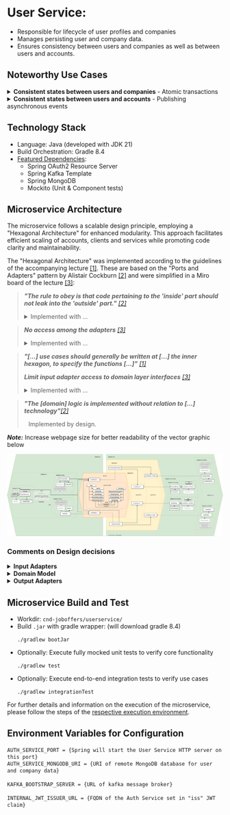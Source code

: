 # User Service:

- Responsible for lifecycle of user profiles and companies
- Manages persisting user and company data.
- Ensures consistency between users and companies as well as between users and accounts.

## Noteworthy Use Cases

<details xmlns="http://www.w3.org/1999/html">

<summary><b>Consistent states between users and companies</b> - Atomic transactions</summary>

- If invited, a user can be member of none, one or more companies.\
    ![Company invite](./figures/user-service/company-invite.svg)


- On company deletion by the owner, all member relations are dissolved. \
    ![Company deletion](./figures/user-service/company-deletion.svg)

</details>


<details xmlns="http://www.w3.org/1999/html">

<summary><b>Consistent states between users and accounts</b> - Publishing asynchronous events</summary>

The User Service mandates an asynchronous coupling between <b>one</b> user profile and <b>one</b> account based on two constraints:
<pre>
1) UserId == AccountId
2) User Profile Email != Account Email
</pre> 

- After creating a user profile, a published event will [create a link to an account](./auth-service.md). \
    ![User profile creation](./figures/user-service/user-profile-created.svg)


- When a user profile is deleted, the coupling with an account is [dissolved by a published event](./auth-service.md). \
  ![User profile deletion](./figures/user-service/user-profile-deleted.svg)
  
</details>


## Technology Stack
- Language: Java (developed with JDK 21)
- Build Orchestration: Gradle 8.4
- [Featured Dependencies](../userservice/build.gradle):
  - Spring OAuth2 Resource Server 
  - Spring Kafka Template
  - Spring MongoDB
  - Mockito (Unit & Component tests)

## Microservice Architecture

The microservice follows a scalable design principle, employing a "Hexagonal Architecture" for enhanced modularity.
This approach facilitates efficient scaling of accounts, clients and services while promoting code clarity and maintainability.

The "Hexagonal Architecture" was implemented according to the guidelines of the accompanying lecture [[1]](https://online-lectures-cs.thi.de/sesa-ws2021-inf/#/6).
These are based on the "Ports and Adapters" pattern by Alistair Cockburn [[2]](https://alistair.cockburn.us/hexagonal-architecture/) and were simplified in a Miro board of the lecture [[3]](https://miro.com/app/board/o9J_llo8IL8=/?moveToWidget=3458764538112404057&cot=14):

<blockquote>

<cite><b>"The rule to obey is that code pertaining to the 'inside' part should not leak into the 'outside' part."</b> <a href="https://alistair.cockburn.us/hexagonal-architecture/">[2]</a></cite>
<details>
<summary>Implemented with ...</summary>

- Hexagonal layers are implemented as Gradle subprojects: `adapters:in`, `domain`, `application`, `adapters:out`.
- Inner Gradle subprojects do not receive any `dependency` from outer subprojects.
</details>
</blockquote>

<blockquote>

<cite><b>No access among the adapters</b> <a href="https://miro.com/app/board/o9J_llo8IL8=/?moveToWidget=3458764538112404057&cot=14">[3]</a></cite>
<details>
<summary>Implemented with ...</summary>

- Input and output adapters separated by Java modules and Gradle projects `adapters:in` and `adapters:out`.
- Java class visibility reduced to package level whenever possible.
</details>
</blockquote>

<blockquote>
<cite><b>"[…] use cases should generally be written at [...] the inner hexagon, to specify the functions [...]"</b> <a href="https://alistair.cockburn.us/hexagonal-architecture/">[1]</a></cite>

<cite><b>Limit input adapter access to domain layer interfaces</b> <a href="https://miro.com/app/board/o9J_llo8IL8=/?moveToWidget=3458764538112404057&cot=14">[3]</a></cite>

<details>
<summary>Implemented with ...</summary>

- The Input Adapter Gradle Subproject does not get access to the subproject of the Application Layer.
</details>
</blockquote>

<blockquote>

<cite><b>"The [domain] logic is implemented without relation to [...] technology"</b><a href="https://miro.com/app/board/o9J_llo8IL8=/?moveToWidget=3458764538112404057&cot=14">[2]</a></cite>

<p style="margin-left: 10px">Implemented by design.</p>
</blockquote>

***Note:*** Increase webpage size for better readability of the vector graphic below

![Actor role evolution](./figures/user-service/user-service.svg)

### Comments on Design decisions

<details>
  <summary><b>Input Adapters</b></summary>

  - HTTP:
    - Endpoint Controller:
      - User and Company Management use cases are performed through HTTP calls on `UserHttpControllerImpl` and `CompanyHttpControllerImpl`
      - Received DTOs are mapped to the domain model
      - [User Service HTTP endpoints are defined with OpenApi](../userservice/adapters/src/main/resources/openapi-us-rest-spec.yaml)
    - Endpoint Security:
      - With Spring's `OAuth2 Resource Server`, selected endpoints are authenticated by validating "Account JWT" or "Client JWT" using the JWK of the Auth Service (obtained via oauth2 HTTP Endpoint).   
      - Spring Security `Authorization Managers` allow authorizing endpoint access.
</details>

<details>
  <summary><b>Domain Model</b></summary>

  - Domain models `User` and `Company` designed using DDD principles.
  - This design was chosen to ensure atomic transactions between users and companies.
</details>

<details>
  <summary><b>Output Adapters</b></summary>

- Repositories: MongoDB
  - Repository ports for persisting account and client data are implemented through Spring's `MongoRepository` module. The URL for the remote database is set in the `AUTH_SERVICE_MONGODB_URI` environment variable.
  - Mapping from the domain model to persisting entities is done through DAOs
- Events: Kafka
  - Event Ports for distributing user and company data asynchronously to other services are implemented using Spring's `KafkaTemplates`
  - [User Service Events are defined with OpenApi](../userservice/adapters/src/main/resources/openapi-us-event-spec.yaml)
  - Mapping from the domain model to persisting entities is done through generated OpenApi classes.

</details>

## Microservice Build and Test
- Workdir: `cnd-joboffers/userservice/`
- Build `.jar` with gradle wrapper: (will download gradle 8.4)
  ```
  ./gradlew bootJar
  ```
- Optionally: Execute fully mocked unit tests to verify core functionality
  ```
  ./gradlew test
  ```
- Optionally: Execute end-to-end integration tests to verify use cases
  ```
  ./gradlew integrationTest
  ```
For further details and information on the execution of the microservice, please follow the steps of the [respective execution environment](../README.md#run-this-application-).


## Environment Variables for Configuration

```  
AUTH_SERVICE_PORT = {Spring will start the User Service HTTP server on this port}
AUTH_SERVICE_MONGODB_URI = {URI of remote MongoDB database for user and company data}

KAFKA_BOOTSTRAP_SERVER = {URL of kafka message broker}

INTERNAL_JWT_ISSUER_URL = {FQDN of the Auth Service set in "iss" JWT claim}
```